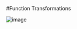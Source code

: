 #Function Transformations 

![image](https://github.com/user-attachments/assets/9524aee6-3124-42d0-a2e5-1bcb100c3e70)
